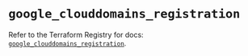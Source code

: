 # `google_clouddomains_registration`

Refer to the Terraform Registry for docs: [`google_clouddomains_registration`](https://registry.terraform.io/providers/hashicorp/google/5.13.0/docs/resources/clouddomains_registration).

